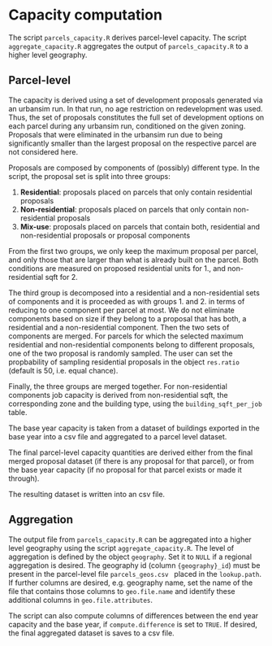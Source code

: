 # Capacity computation

The script `parcels_capacity.R` derives parcel-level capacity. The script `aggregate_capacity.R` aggregates the output of `parcels_capacity.R` to a higher level geography. 

## Parcel-level

The capacity is derived using a set of development proposals generated via an urbansim run. In that run, no age restriction on redevelopment was used. Thus, the set of proposals constitutes the full set of development options on each parcel during any urbansim run, conditioned on the given zoning. Proposals that were eliminated in the urbansim run due to being significantly smaller than the largest proposal on the respective parcel are not considered here.

Proposals are composed by components of (possibly) different type. In the script, the proposal set is split into three groups:

1. **Residential**: proposals placed on parcels that only contain residential proposals 
2. **Non-residential**: proposals placed on parcels that only contain non-residential proposals
3. **Mix-use**: proposals placed on parcels that contain both, residential and non-residential proposals or proposal components

From the first two groups, we only keep the maximum proposal per parcel, and only those that are larger than what is already built on the parcel. Both conditions are measured on proposed residential units for 1., and non-residential sqft for 2. 

The third group is decomposed into a residential and a non-residential sets of components and it is proceeded as with groups 1. and 2. in terms of reducing to one component per parcel at most. We do not eliminate components based on size if they belong to a proposal that has both, a residential and a non-residential component. Then the two sets of components are merged. For parcels for which the selected maximum residential and non-residential components belong to different proposals, one of the two proposal is randomly sampled. The user can set the propbability of sampling residential proposals in the object `res.ratio` (default is 50, i.e. equal chance).

Finally, the three groups are merged together. For non-residential components job capacity is derived from non-residential sqft, the corresponding zone and the building type, using the `building_sqft_per_job` table. 

The base year capacity is taken from a dataset of buildings exported in the base year into a csv file and aggregated to a parcel level dataset.  

The final parcel-level capacity quantities are derived either from the final merged proposal dataset (if there is any proposal for that parcel), or from the base year capacity (if no proposal for that parcel exists or made it through). 

The resulting dataset is written into an csv file.

## Aggregation

The output file from `parcels_capacity.R` can be aggregated into a higher level geography using the script `aggregate_capacity.R`. The level of aggregation is defined by the object `geography`. Set it to `NULL` if a regional aggregation is desired. The geography id (column `{geography}_id`) must be present in the parcel-level file `parcels_geos.csv ` placed in the `lookup.path`. If further columns are desired, e.g. geography name, set the name of the file that contains those columns to `geo.file.name` and identify these additional columns in `geo.file.attributes`.

The script can also compute columns of differences between the end year capacity and the base year, if `compute.difference` is set to `TRUE`. If desired, the final aggregated dataset is saves to a csv file. 



   

 